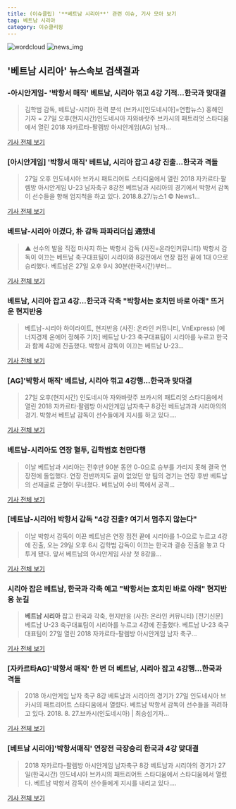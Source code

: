 ```yaml
---
title: (이슈클립) '**베트남 시리아**' 관련 이슈, 기사 모아 보기
tag: 베트남 시리아
category: 이슈클리핑
---
```

![wordcloud](https://s3.ap-northeast-2.amazonaws.com/lyrics101-wordcloud/2018-08-28-1535393537.png)
![news_img](https://user-images.githubusercontent.com/42597476/44507050-1206f400-a6e4-11e8-8d98-7ffbfebb353f.png)
## **'**베트남 시리아**'** 뉴스속보 검색결과
### -아시안게임- '박항서 매직' 베트남, 시리아 꺾고 4강 기적…한국과 맞대결

>김학범 감독, 베트남-시리아 전력 분석 (브카시[인도네시아]=연합뉴스) 홍해인 기자 = 27일 오후(현지시간)인도네시아 자와바랏주 브카시의 패트리엇 스타디움에서 열린 2018 자카르타-팔렘방 아시안게임(AG) 남자...

<a href="http://app.yonhapnews.co.kr/YNA/Basic/SNS/r.aspx?c=AKR20180828000600007&did=1195m" target="_blank">기사 전체 보기</a>

### [아시안게임] '박항서 매직' 베트남, 시리아 잡고 4강 진출…한국과 격돌

>27일 오후 인도네시아 브카시 패트리어트 스타디움에서 열린 2018 자카르타·팔렘방 아시안게임 U-23 남자축구 8강전 베트남과 시리아의 경기에서 박항서 감독이 선수들을 향해 엄지척을 하고 있다. 2018.8.27/뉴스1 © News1...

<a href="http://news1.kr/articles/?3409860" target="_blank">기사 전체 보기</a>

### 베트남-시리아 이겼다, 朴 감독 파파리더십 通했네

>▲ 선수의 발을 직접 마사지 하는 박항서 감독 (사진=온라인커뮤니티) 박항서 감독이 이끄는 베트남 축구대표팀이 시리아와 8강전에서 연장 접전 끝에 1대 0으로 승리했다. 베트남은 27일 오후 9시 30분(한국시간)부터...

<a href="http://www.ecomedia.co.kr/news/newsview.php?ncode=1065539006860756" target="_blank">기사 전체 보기</a>

### 베트남, 시리아 잡고 4강…한국과 각축 "박항서는 호치민 바로 아래" 뜨거운 현지반응

>베트남-시리아 하이라이트, 현지반응 (사진: 온라인 커뮤니티, VnExpress) [에너지경제 온에어 정혜주 기자] 베트남 U-23 축구대표팀이 시리아를 누르고 한국과 함께 4강에 진출했다. 박항서 감독이 이끄는 베트남 U-23...

<a href="http://www.ekn.kr/news/article_lab.html?no=382719" target="_blank">기사 전체 보기</a>

### [AG]'박항서 매직' 베트남, 시리아 꺾고 4강행...한국과 맞대결

>27일 오후(현지시간) 인도네시아 자와바랏주 브카시의 패트리엇 스타디움에서 열린 2018 자카르타·팔렘방 아시안게임 남자축구 8강전 베트남과과 시리아의의 경기. 박항서 베트남 감독이 선수들에게 지시를 하고 있다....

<a href="http://starin.edaily.co.kr/news/newspath.asp?newsid=01082406619311912" target="_blank">기사 전체 보기</a>

### 베트남-시리아도 연장 혈투, 김학범호 천만다행

>이날 베트남과 시리아는 전후반 90분 동안 0-0으로 승부를 가리지 못해 결국 연장전에 돌입했다. 연장 전반까지도 골이 없었던 양 팀의 경기는 연장 후반 베트남의 선제골로 균형이 무너졌다. 베트남이 수비 쪽에서 공격...

<a href="http://www.dailian.co.kr/news/view/735361/?sc=naver" target="_blank">기사 전체 보기</a>

### [베트남-시리아] 박항서 감독 "4강 진출? 여기서 멈추지 않는다"

>이날 박항서 감독이 이끈 베트남은 연장 접전 끝에 시리아를 1-0으로 누르고 4강에 진출, 오는 29일 오후 6시 김학범 감독이 이끄는 한국과 결승 진출을 놓고 다투게 됐다. 앞서 베트남의 아시안게임 사상 첫 8강을...

<a href="http://sports.hankooki.com/lpage/soccer/201808/sp2018082801555698040.htm" target="_blank">기사 전체 보기</a>

### 시리아 잡은 베트남, 한국과 각축 예고 "박항서는 호치민 바로 아래" 현지반응 눈길

>**베트남 시리아** 잡고 한국과 각축, 현지반응 (사진: 온라인 커뮤니티) [전기신문] 베트남 U-23 축구대표팀이 시리아를 누르고 4강에 진출했다. 베트남 U-23 축구대표팀이 27일 열린 2018 자카르타-팔렘방 아시안게임 남자 축구...

<a href="http://www.electimes.com/article.php?aid=1535390915163755083" target="_blank">기사 전체 보기</a>

### [자카르타AG]'박항서 매직' 한 번 더 베트남, 시리아 잡고 4강행…한국과 격돌

>2018 아시안게임 남자 축구 8강 베트남과 시리아의 경기가 27일 인도네시아 브카시의 패트리어트 스타디움에서 열렸다. 베트남 박항서 감독이 선수들을 격려하고 있다. 2018. 8. 27.브카시(인도네시아) | 최승섭기자...

<a href="http://www.sportsseoul.com/news/read/674316" target="_blank">기사 전체 보기</a>

### [**베트남 시리아**]'박항서매직' 연장전 극장승리 한국과 4강 맞대결

>2018 자카르타-팔렘방 아시안게임 남자축구 8강 베트남과 시리아의 경기가 27일(한국시간) 인도네시아 브카시의 패트리어트 스타디움에서 스타디움에서 열렸다. 베트남 박항서 감독이 선수들에게 지시를 내리고 있다....

<a href="http://sports.chosun.com/news/ntype.htm?id=201808290100253380019386&servicedate=20180828" target="_blank">기사 전체 보기</a>


